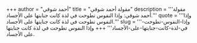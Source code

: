 +++
author = "أحمد شوقي"
title = "مقولة أحمد شوقي"
description = '''مقولة أحمد شوقي: وإذا النفوس تطوحت في لذة كانت جنايتها على الأجساد.'''
quote = '''وإذا النفوس تطوحت في لذة كانت جنايتها على الأجساد.'''
slug = '''وإذا-النفوس-تطوحت-في-لذة-كانت-جنايتها-على-الأجساد'''
+++
وإذا النفوس تطوحت في لذة كانت جنايتها على الأجساد.
